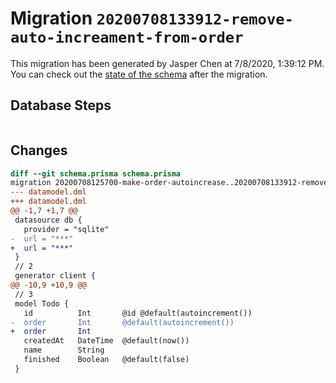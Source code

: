 # Migration `20200708133912-remove-auto-increament-from-order`

This migration has been generated by Jasper Chen at 7/8/2020, 1:39:12 PM.
You can check out the [state of the schema](./schema.prisma) after the migration.

## Database Steps

```sql

```

## Changes

```diff
diff --git schema.prisma schema.prisma
migration 20200708125700-make-order-autoincrease..20200708133912-remove-auto-increament-from-order
--- datamodel.dml
+++ datamodel.dml
@@ -1,7 +1,7 @@
 datasource db {
   provider = "sqlite" 
-  url = "***"
+  url = "***"
 }
 // 2
 generator client {
@@ -10,9 +10,9 @@
 // 3
 model Todo {
   id          Int       @id @default(autoincrement())
-  order       Int       @default(autoincrement())
+  order       Int       
   createdAt   DateTime  @default(now())
   name        String
   finished    Boolean   @default(false)
 }
```


